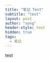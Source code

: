 ```yaml
---
title: "笔记 Test"
subtitle: "test"
layout: post
author: "song"
header-style: text
hidden: true
tags:
  - 笔记
---
```


test
